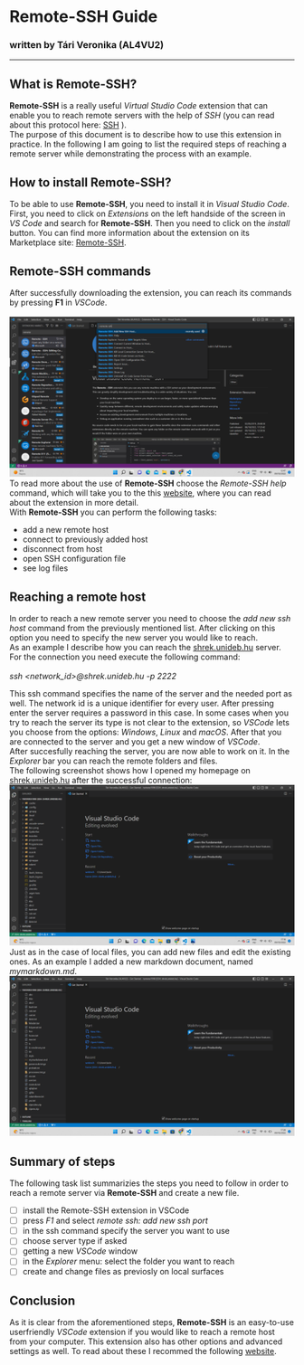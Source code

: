 Remote-SSH Guide
==================

### written by Tári Veronika (AL4VU2)
-------------------------------------

## What is **Remote-SSH**?
**Remote-SSH** is a really useful *Virtual Studio Code* extension that can enable you to reach remote servers with the help of *SSH* (you can read about this protocol here: [SSH](https://www.ssh.com/academy/ssh) ).\
The purpose of this document is to describe how to use this extension in practice. In the following I am going to list the required steps of reaching a remote server while demonstrating the process with an example.

## How to install **Remote-SSH**?
 To be able to use **Remote-SSH**, you need to install it in *Visual Studio Code*. First, you need to click on *Extensions* on the left handside of the screen in *VS Code* and search for **Remote-SSH**. Then you need to click on the *install* button. You can find more information about the extension on its Marketplace site: [Remote-SSH](https://marketplace.visualstudio.com/items?itemName=ms-vscode-remote.remote-ssh&ssr=false#overview).

## **Remote-SSH** commands
After successfully downloading the extension, you can reach its commands by pressing **F1** in *VSCode*.\
\
![Remote-SSH commands](commands.png)
To read more about the use of **Remote-SSH** choose the *Remote-SSH help* command, which will take you to the this [website](https://code.visualstudio.com/docs/remote/ssh), where you can read about the extension in more detail.\
With **Remote-SSH** you can perform the following tasks:

* add a new remote host
* connect to previously added host
* disconnect from host
* open SSH configuration file
* see log files

## Reaching a remote host
In order to reach a new remote server you need to choose the *add new ssh host* command from the previously mentioned list. After clicking on this option you need to specify the new server you would like to reach.\
As an example I describe how you can reach the [shrek.unideb.hu](shrek.unideb.hu) server. For the connection you need execute the following command:\
\
*ssh <network_id>@shrek.unideb.hu -p 2222*

This ssh command specifies the name of the server and the needed port as well. The network id is a unique identifier for every user. After pressing enter the server requires a password in this case. In some cases when you try to reach the server its type is not clear to the extension, so *VSCode* lets you choose from the options: *Windows*, *Linux* and *macOS*. After that you are connected to the server and you get a new window of *VSCode*.\
After succesfully reaching the server, you are now able to work on it. In the *Explorer* bar you can reach the remote folders and files.\
The following screenshot shows how I opened my homepage on [shrek.unideb.hu](shrek.unideb.hu) after the successful connection:\
![My example](homepage.png)
Just as in the case of local files, you can add new files and edit the existing ones. As an example I added a new markdown document, named *mymarkdown.md*.\
![My file](markdownfile.png)

## Summary of steps

The following task list summarizies the steps you need to follow in order to reach a remote server via **Remote-SSH** and create a new file.

* [ ] install the Remote-SSH extension in VSCode
* [ ] press *F1* and select *remote ssh: add new ssh port*
* [ ] in the ssh command specify the server you want to use
* [ ] choose server type if asked
* [ ] getting a new *VSCode* window
* [ ] in the *Explorer* menu: select the folder you want to reach
* [ ] create and change files as previosly on local surfaces

## Conclusion
As it is clear from the aforementioned steps, **Remote-SSH** is an easy-to-use userfriendly *VSCode* extension if you would like to reach a remote host from your computer. This extension also has other options and advanced settings as well. To read about these I recommed the following [website](https://code.visualstudio.com/docs/remote/ssh).
